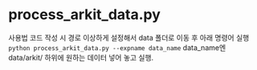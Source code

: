 # process_arkit_data.py

사용법
코드 작성 시 경로 이상하게 설정해서 data 폴더로 이동 후 아래 명령어 실행
`python process_arkit_data.py --expname data_name` 
data_name엔 data/arkit/ 하위에 원하는 데이터 넣어 놓고 실행.
